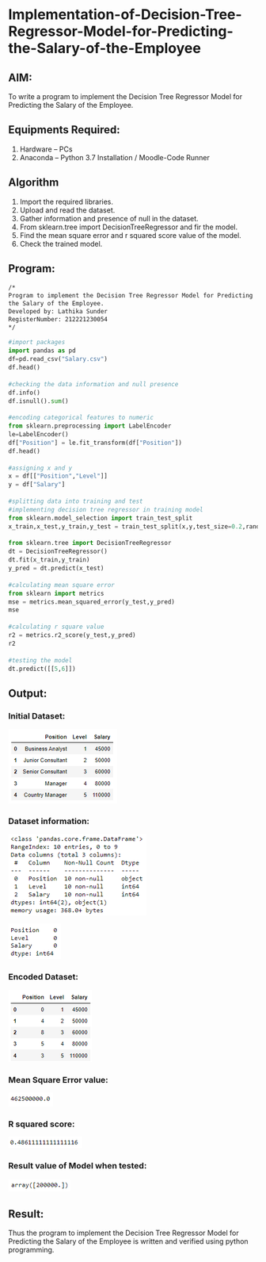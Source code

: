 # Implementation-of-Decision-Tree-Regressor-Model-for-Predicting-the-Salary-of-the-Employee

## AIM:
To write a program to implement the Decision Tree Regressor Model for Predicting the Salary of the Employee.

## Equipments Required:
1. Hardware – PCs
2. Anaconda – Python 3.7 Installation / Moodle-Code Runner

## Algorithm
1. Import the required libraries.
2. Upload and read the dataset.
3. Gather information and presence of null in the dataset.
4. From sklearn.tree import DecisionTreeRegressor and fir the model.
5. Find the mean square error and r squared score value of the model.
6. Check the trained model.

## Program:
```
/*
Program to implement the Decision Tree Regressor Model for Predicting the Salary of the Employee.
Developed by: Lathika Sunder
RegisterNumber: 212221230054
*/
```
```python
#import packages
import pandas as pd
df=pd.read_csv("Salary.csv")
df.head()

#checking the data information and null presence
df.info()
df.isnull().sum()

#encoding categorical features to numeric
from sklearn.preprocessing import LabelEncoder
le=LabelEncoder()
df["Position"] = le.fit_transform(df["Position"])
df.head()

#assigning x and y 
x = df[["Position","Level"]]
y = df["Salary"]

#splitting data into training and test
#implementing decision tree regressor in training model
from sklearn.model_selection import train_test_split
x_train,x_test,y_train,y_test = train_test_split(x,y,test_size=0.2,random_state=2)

from sklearn.tree import DecisionTreeRegressor
dt = DecisionTreeRegressor()
dt.fit(x_train,y_train)
y_pred = dt.predict(x_test)

#calculating mean square error
from sklearn import metrics
mse = metrics.mean_squared_error(y_test,y_pred)
mse

#calculating r square value
r2 = metrics.r2_score(y_test,y_pred)
r2

#testing the model
dt.predict([[5,6]])
```

## Output:
### Initial Dataset:
![](o1.png)
### Dataset information:
![](o2.png)

![](o3.png)
### Encoded Dataset:
![](o4.png)
### Mean Square Error value:
![](o5.png)
### R squared score:
![](o6.png)
### Result value of Model when tested:
![](o7.png)


## Result:
Thus the program to implement the Decision Tree Regressor Model for Predicting the Salary of the Employee is written and verified using python programming.